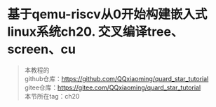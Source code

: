 # 基于qemu-riscv从0开始构建嵌入式linux系统ch20. 交叉编译tree、screen、cu

> 本教程的<br>github仓库：https://github.com/QQxiaoming/quard_star_tutorial<br>gitee仓库：https://gitee.com/QQxiaoming/quard_star_tutorial<br>本节所在tag：ch20